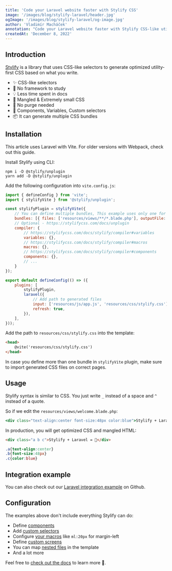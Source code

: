 ```yaml
---
title: 'Code your Laravel website faster with Stylify CSS'
image: '/images/blog/stylify-laravel/header.jpg'
ogImage: '/images/blog/stylify-laravel/og-image.jpg'
author: 'Vladimír Macháček'
annotation: "Code your Laravel website faster with Stylify CSS-like utilities. Don't study CSS framework. Focus on coding."
createdAt: 'December 8, 2022'
---
```


## Introduction
[Stylify](https://stylifycss.com) is a library that uses CSS-like selectors to generate optimized utility-first CSS based on what you write.

- ✨ CSS-like selectors
- 💎 No framework to study
- 💡 Less time spent in docs
- 🧰 Mangled & Extremely small CSS
- 🤘 No purge needed
- 🚀 Components, Variables, Custom selectors
- 📦 It can generate multiple CSS bundles

## Installation
This article uses Laravel with Vite. For older versions with Webpack, check out <nuxt-link to="/docs/integrations/laravel#for-older-vesions-of-laravel-with-webpack">this guide</nuxt-link>.

Install Stylify using CLI:
```
npm i -D @stylify/unplugin
yarn add -D @stylify/unplugin
```

Add the following configuration into `vite.config.js`:
```js
import { defineConfig } from 'vite';
import { stylifyVite } from '@stylify/unplugin';

const stylifyPlugin = stylifyVite({
	// You can define multiple bundles, This example uses only one for simplicity
	bundles: [{ files: ['resources/views/**/*.blade.php'], outputFile: 'resources/css/stylify.css' }],
	// Optional - https://stylifycss.com/docs/unplugin
	compiler: {
		// https://stylifycss.com/docs/stylify/compiler#variables
		variables: {},
		// https://stylifycss.com/docs/stylify/compiler#macros
		macros: {},
		// https://stylifycss.com/docs/stylify/compiler#components
		components: {},
		// ...
	}
});

export default defineConfig(() => ({
	plugins: [
		stylifyPlugin,
		laravel({
			// Add path to generated files
            input: ['resources/js/app.js', 'resources/css/stylify.css'],
            refresh: true,
        }),
	],
}));
```

Add the path to `resources/css/stylify.css` into the template:

```html
<head>
	@vite('resources/css/stylify.css')
</head>
```

In case you define more than one bundle in `stylifyVite` plugin, make sure to import generated CSS files on correct pages.

## Usage
Stylify syntax is similar to CSS. You just write `_` instead of a space and `^` instead of a quote.

So if we edit the `resources/views/welcome.blade.php`:
```jsx
<div class="text-align:center font-size:48px color:blue">Stylify + Laravel = 🚀</div>
```

In production, you will get optimized CSS and mangled HTML:
```html
<div class="a b c">Stylify + Laravel = 🚀</div>
```

```css
.a{text-align:center}
.b{font-size:48px}
.c{color:blue}
```

## Integration example
You can also check out our <a href="https://github.com/stylify/integrations-examples/tree/master/laravel" target="_blank" rel="noopener">Laravel integration example</a> on Github.

## Configuration
The examples above don't include everything Stylify can do:
- Define [components](https://stylifycss.com/docs/stylify/compiler#components)
- Add [custom selectors](https://stylifycss.com/docs/stylify/compiler#customselectors)
- Configure [your macros](https://stylifycss.com/docs/stylify/compiler#macros) like `ml:20px` for margin-left
- Define [custom screens](https://stylifycss.com/docs/stylify/compiler#screens)
- You can map [nested files](https://stylifycss.com/docs/bundler#files-content-option) in the template
- And a lot more

Feel free to [check out the docs](https://stylifycss.com/docs/get-started) to learn more 💎.
